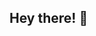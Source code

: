 ## Hey there! 👋

<!--
**annapoglitsch/annapoglitsch** is a ✨ _special_ ✨ repository because its `README.md` (this file) appears on your GitHub profile.

Here are some ideas to get you started:

- 🔭 I’m currently working on two gaming projects.
- 🌱 I’m currently learning C#.
- 💬 Ask me about anything you like.
- 📫 How to reach me: just follow my github.
